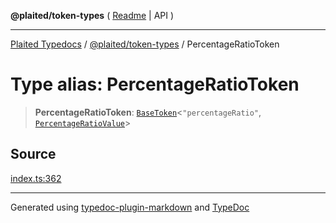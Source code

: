 **@plaited/token-types** ( [Readme](../README.md) \| API )

***

[Plaited Typedocs](../../../modules.md) / [@plaited/token-types](../modules.md) / PercentageRatioToken

# Type alias: PercentageRatioToken

> **PercentageRatioToken**: [`BaseToken`](BaseToken.md)\<`"percentageRatio"`, [`PercentageRatioValue`](PercentageRatioValue.md)\>

## Source

[index.ts:362](https://github.com/plaited/plaited/blob/d85458a/libs/token-types/src/index.ts#L362)

***

Generated using [typedoc-plugin-markdown](https://www.npmjs.com/package/typedoc-plugin-markdown) and [TypeDoc](https://typedoc.org/)
